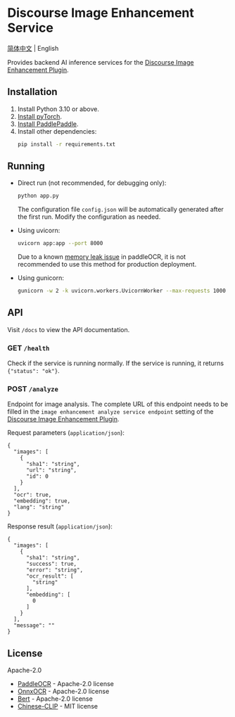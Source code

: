 # Discourse Image Enhancement Service

[简体中文](README.md) | English

Provides backend AI inference services for the [Discourse Image Enhancement Plugin](https://github.com/ShuiyuanSJTU/discourse-image-enhancement).

## Installation

1. Install Python 3.10 or above.
2. [Install pyTorch](https://pytorch.org/get-started/locally/).
3. [Install PaddlePaddle](https://github.com/PaddlePaddle/Paddle).
4. Install other dependencies:
    ```bash
    pip install -r requirements.txt
    ```

## Running

* Direct run (not recommended, for debugging only):
    ```bash
    python app.py
    ```
    The configuration file `config.json` will be automatically generated after the first run. Modify the configuration as needed.

* Using uvicorn:
    ```bash
    uvicorn app:app --port 8000
    ```
    Due to a known [memory leak issue](https://github.com/PaddlePaddle/PaddleOCR/issues/11639) in paddleOCR, it is not recommended to use this method for production deployment.

* Using gunicorn:
    ```bash
    gunicorn -w 2 -k uvicorn.workers.UvicornWorker --max-requests 1000 --timeout 120 --bind 0.0.0.0:8000 app:app
    ```

## API

Visit `/docs` to view the API documentation.

### GET `/health`

Check if the service is running normally. If the service is running, it returns `{"status": "ok"}`.

### POST `/analyze`

Endpoint for image analysis. The complete URL of this endpoint needs to be filled in the `image enhancement analyze service endpoint` setting of the [Discourse Image Enhancement Plugin](https://github.com/ShuiyuanSJTU/discourse-image-enhancement).

Request parameters (`application/json`):
```
{
  "images": [
    {
      "sha1": "string",
      "url": "string",
      "id": 0
    }
  ],
  "ocr": true,
  "embedding": true,
  "lang": "string"
}
```

Response result (`application/json`):
```
{
  "images": [
    {
      "sha1": "string",
      "success": true,
      "error": "string",
      "ocr_result": [
        "string"
      ],
      "embedding": [
        0
      ]
    }
  ],
  "message": ""
}
```

## License
Apache-2.0

* [PaddleOCR](https://github.com/PaddlePaddle/PaddleOCR) - Apache-2.0 license
* [OnnxOCR](https://github.com/jingsongliujing/OnnxOCR) - Apache-2.0 license
* [Bert](https://github.com/google-research/bert) - Apache-2.0 license
* [Chinese-CLIP](https://github.com/OFA-Sys/Chinese-CLIP) - MIT license